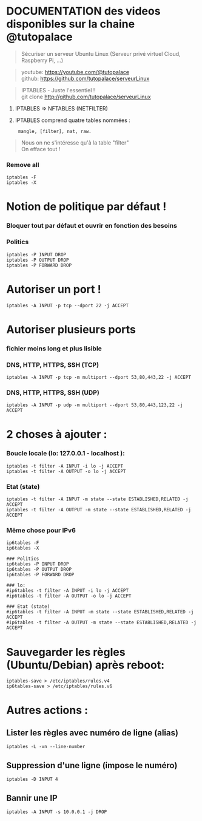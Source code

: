 # DOCUMENTATION des videos disponibles sur la chaine @tutopalace
> Sécuriser un serveur Ubuntu Linux  (Serveur privé virtuel Cloud, Raspberry Pi, ...) 

> youtube:	https://youtube.com/@tutopalace    
> github: 	https://github.com/tutopalace/serveurLinux 


> IPTABLES - Juste l'essentiel !   
> git clone http://github.com/tutopalace/serveurLinux 


1. IPTABLES => NFTABLES   (NETFILTER)
2. IPTABLES comprend quatre tables nommées :   
        
        mangle, [filter], nat, raw.


> Nous on ne s'intéresse qu'à la table "filter"   
> On efface tout !

### Remove all  
    iptables -F
    iptables -X

# Notion de politique par défaut !
### Bloquer tout par défaut et ouvrir en fonction des besoins

### Politics
    iptables -P INPUT DROP
    iptables -P OUTPUT DROP
    iptables -P FORWARD DROP


# Autoriser un port !
    iptables -A INPUT -p tcp --dport 22 -j ACCEPT


# Autoriser plusieurs ports 
### fichier moins long et plus lisible

### DNS, HTTP, HTTPS, SSH (TCP)
    iptables -A INPUT -p tcp -m multiport --dport 53,80,443,22 -j ACCEPT

### DNS, HTTP, HTTPS, SSH (UDP)
    iptables -A INPUT -p udp -m multiport --dport 53,80,443,123,22 -j ACCEPT


# 2 choses à ajouter : 

### Boucle locale (lo: 127.0.0.1 - localhost  ): 
    iptables -t filter -A INPUT -i lo -j ACCEPT
    iptables -t filter -A OUTPUT -o lo -j ACCEPT

### Etat (state)
    iptables -t filter -A INPUT -m state --state ESTABLISHED,RELATED -j ACCEPT
    iptables -t filter -A OUTPUT -m state --state ESTABLISHED,RELATED -j ACCEPT


### Même chose pour IPv6

    ip6tables -F
    ip6tables -X

    ### Politics
    ip6tables -P INPUT DROP
    ip6tables -P OUTPUT DROP
    ip6tables -P FORWARD DROP

    ### lo: 
    #ip6tables -t filter -A INPUT -i lo -j ACCEPT
    #ip6tables -t filter -A OUTPUT -o lo -j ACCEPT

    ### Etat (state)
    #ip6tables -t filter -A INPUT -m state --state ESTABLISHED,RELATED -j ACCEPT
    #ip6tables -t filter -A OUTPUT -m state --state ESTABLISHED,RELATED -j ACCEPT



# Sauvegarder les règles (Ubuntu/Debian) après reboot: 
    iptables-save > /etc/iptables/rules.v4
    ip6tables-save > /etc/iptables/rules.v6



# Autres actions : 

## Lister les règles avec numéro de ligne  (alias)
    iptables -L -vn --line-number

## Suppression d'une ligne (impose le numéro)  
    iptables -D INPUT 4

## Bannir une IP   
    iptables -A INPUT -s 10.0.0.1 -j DROP

